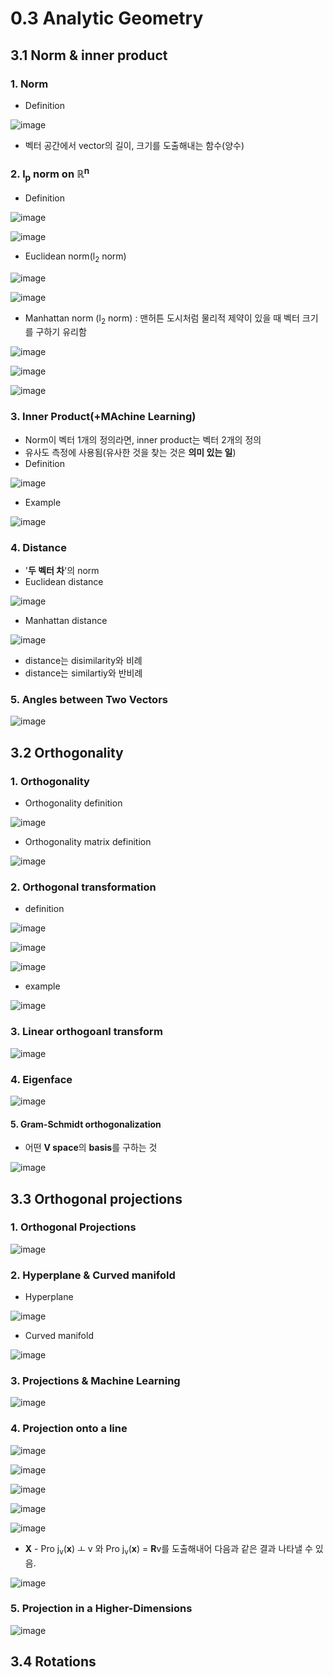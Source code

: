 0.3 Analytic Geometry
====

## 3.1 Norm & inner product
### 1. Norm
- Definition

![image](https://user-images.githubusercontent.com/60006301/94992135-d9c08800-05c2-11eb-8a5d-59d81f01c1dd.png)
- 벡터 공간에서 vector의 길이, 크기를 도출해내는 함수(양수)


### 2. l<sub>p</sub> norm on ℝ<sup>n</sup>
- Definition

![image](https://user-images.githubusercontent.com/60006301/94992227-78e57f80-05c3-11eb-991e-7134d79680a5.png)

![image](https://user-images.githubusercontent.com/60006301/94992293-05903d80-05c4-11eb-95e6-3eb512ffa70d.png)

- Euclidean norm(l<sub>2</sub> norm)

![image](https://user-images.githubusercontent.com/60006301/94992317-2b1d4700-05c4-11eb-8fa7-9d4ae74c22aa.png)

![image](https://user-images.githubusercontent.com/60006301/94992327-48521580-05c4-11eb-862a-4da9ca2fc1b8.png)

- Manhattan norm (l<sub>2</sub> norm) : 맨허튼 도시처럼 물리적 제약이 있을 때 벡터 크기를 구하기 유리함

![image](https://user-images.githubusercontent.com/60006301/94992335-543dd780-05c4-11eb-9efe-6995a8c082b8.png)

![image](https://user-images.githubusercontent.com/60006301/94992338-5c961280-05c4-11eb-9956-6c25278c0ebd.png)

![image](https://user-images.githubusercontent.com/60006301/94992360-77688700-05c4-11eb-9752-fa79a070da0e.png)


### 3. Inner Product(+MAchine Learning)
- Norm이 벡터 1개의 정의라면, inner product는 벡터 2개의 정의
- 유사도 측정에 사용됨(유사한 것을 찾는 것은 **의미 있는 일**)
- Definition

![image](https://user-images.githubusercontent.com/60006301/94992497-56ecfc80-05c5-11eb-9d79-5f518f01e9d0.png)

- Example

![image](https://user-images.githubusercontent.com/60006301/94992411-d6c69700-05c4-11eb-8818-283f15f51ff9.png)


### 4. Distance
- '**두 벡터 차**'의 norm
- Euclidean distance

![image](https://user-images.githubusercontent.com/60006301/94992473-38870100-05c5-11eb-91c9-b2d6960f82d1.png)

- Manhattan distance

![image](https://user-images.githubusercontent.com/60006301/94992476-3cb31e80-05c5-11eb-9a34-ed27abd0caa8.png)

- distance는 disimilarity와 비례
- distance는 similartiy와 반비례


### 5. Angles between Two Vectors

![image](https://user-images.githubusercontent.com/60006301/94992652-7df7fe00-05c6-11eb-9ce8-a7c22fae204e.png)


## 3.2 Orthogonality
### 1. Orthogonality
- Orthogonality definition

![image](https://user-images.githubusercontent.com/60006301/95472757-5fc34100-09be-11eb-8864-7a7c55050eb3.png)

- Orthogonality matrix definition

![image](https://user-images.githubusercontent.com/60006301/95472822-72d61100-09be-11eb-814a-b0a64906efde.png)


### 2. Orthogonal transformation
- definition

![image](https://user-images.githubusercontent.com/60006301/95473018-a022bf00-09be-11eb-8406-4e755aefba38.png)

![image](https://user-images.githubusercontent.com/60006301/95473112-bb8dca00-09be-11eb-8136-d4d56d876b08.png)

![image](https://user-images.githubusercontent.com/60006301/95473218-d7916b80-09be-11eb-8112-b10e68d73208.png)

- example

![image](https://user-images.githubusercontent.com/60006301/95473303-ed9f2c00-09be-11eb-95cf-a3d70ae8eb82.png)


### 3. Linear orthogoanl transform

![image](https://user-images.githubusercontent.com/60006301/95473434-0f98ae80-09bf-11eb-85de-9b8b67caf396.png)


### 4. Eigenface

![image](https://user-images.githubusercontent.com/60006301/95473691-51295980-09bf-11eb-8849-1ea0afd3cf0d.png)


#### 5. Gram-Schmidt orthogonalization
- 어떤 **V space**의 **basis**를 구하는 것

![image](https://user-images.githubusercontent.com/60006301/95474176-c8f78400-09bf-11eb-81e6-b218d04d4efc.png)


## 3.3 Orthogonal projections
### 1. Orthogonal Projections

![image](https://user-images.githubusercontent.com/60006301/95474463-1673f100-09c0-11eb-9db2-5c6d951bdfec.png)


### 2. Hyperplane & Curved manifold
- Hyperplane

![image](https://user-images.githubusercontent.com/60006301/95474629-4d4a0700-09c0-11eb-9116-1f68cdc717cd.png)

- Curved manifold

![image](https://user-images.githubusercontent.com/60006301/95474655-54711500-09c0-11eb-974d-768283cb9966.png)


### 3. Projections & Machine Learning

![image](https://user-images.githubusercontent.com/60006301/95475064-d103f380-09c0-11eb-84c7-248da107840b.png)


### 4. Projection onto a line

![image](https://user-images.githubusercontent.com/60006301/95475251-fb55b100-09c0-11eb-91d2-760cc0262fb5.png)

![image](https://user-images.githubusercontent.com/60006301/95475333-158f8f00-09c1-11eb-94d6-bd5bd62443d1.png)

![image](https://user-images.githubusercontent.com/60006301/95475359-1b857000-09c1-11eb-97ed-6a01f37742ea.png)

![image](https://user-images.githubusercontent.com/60006301/95475410-27713200-09c1-11eb-825e-27cd9548424c.png)

![image](https://user-images.githubusercontent.com/60006301/95475424-2b9d4f80-09c1-11eb-8b2a-3e7c375e7417.png)

- **X** - Pro j<sub>v</sub>(**x**) ㅗ v 와 Pro j<sub>v</sub>(**x**) = **R**v를 도출해내어 다음과 같은 결과 나타낼 수 있음.

![image](https://user-images.githubusercontent.com/60006301/95475565-4a9be180-09c1-11eb-848a-b72f7eab587d.png)


### 5. Projection in a Higher-Dimensions

![image](https://user-images.githubusercontent.com/60006301/95476020-c7c75680-09c1-11eb-833e-88a2fdd0a0b1.png)


## 3.4 Rotations
